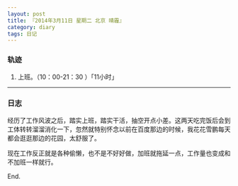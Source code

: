 ```yaml
---
layout: post
title: 『2014年3月11日 星期二 北京 晴霾』
category: diary
tags: 日记
---
```


### **轨迹**

1. 上班。（10：00-21：30 ）「11小时」

- - -

### **日志**

经历了工作风波之后，踏实上班，踏实干活，抽空开点小差。这两天吃完饭后会到工体转转溜溜消化一下，忽然就特别怀念以前在百度那边的时候，我花花雪鹏每天都会逛逛那边的花园，太舒服了。

现在工作反正就是各种偷懒，也不是不好好做，加班就拖延一点，工作量也变成和不加班一样就行。

End.